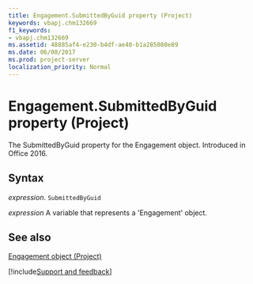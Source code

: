 ```yaml
---
title: Engagement.SubmittedByGuid property (Project)
keywords: vbapj.chm132669
f1_keywords:
- vbapj.chm132669
ms.assetid: 48885af4-e230-b4df-ae40-b1a285080e89
ms.date: 06/08/2017
ms.prod: project-server
localization_priority: Normal
---
```



# Engagement.SubmittedByGuid property (Project)

The SubmittedByGuid property for the Engagement object. Introduced in Office 2016.


## Syntax

_expression_. `SubmittedByGuid`

_expression_ A variable that represents a 'Engagement' object.


## See also


[Engagement object (Project)](Project.engagement.md)

[!include[Support and feedback](~/includes/feedback-boilerplate.md)]
